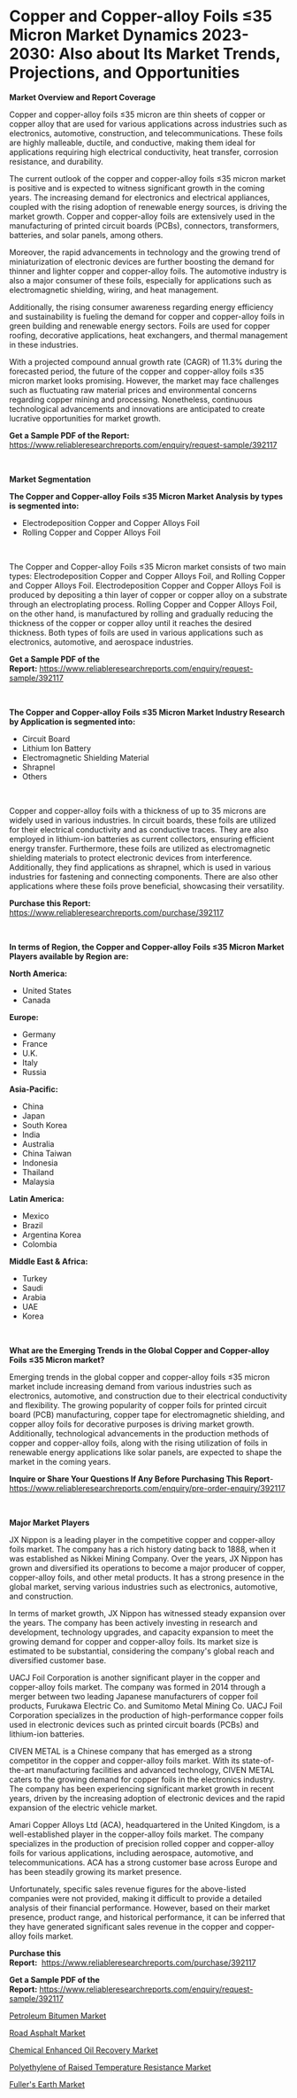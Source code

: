 <p><h1>Copper and Copper-alloy Foils ≤35 Micron Market Dynamics 2023-2030: Also about Its Market Trends, Projections, and Opportunities</h1></p><p><strong>Market Overview and Report Coverage</strong></p>
<p><p>Copper and copper-alloy foils ≤35 micron are thin sheets of copper or copper alloy that are used for various applications across industries such as electronics, automotive, construction, and telecommunications. These foils are highly malleable, ductile, and conductive, making them ideal for applications requiring high electrical conductivity, heat transfer, corrosion resistance, and durability.</p><p>The current outlook of the copper and copper-alloy foils ≤35 micron market is positive and is expected to witness significant growth in the coming years. The increasing demand for electronics and electrical appliances, coupled with the rising adoption of renewable energy sources, is driving the market growth. Copper and copper-alloy foils are extensively used in the manufacturing of printed circuit boards (PCBs), connectors, transformers, batteries, and solar panels, among others.</p><p>Moreover, the rapid advancements in technology and the growing trend of miniaturization of electronic devices are further boosting the demand for thinner and lighter copper and copper-alloy foils. The automotive industry is also a major consumer of these foils, especially for applications such as electromagnetic shielding, wiring, and heat management.</p><p>Additionally, the rising consumer awareness regarding energy efficiency and sustainability is fueling the demand for copper and copper-alloy foils in green building and renewable energy sectors. Foils are used for copper roofing, decorative applications, heat exchangers, and thermal management in these industries.</p><p>With a projected compound annual growth rate (CAGR) of 11.3% during the forecasted period, the future of the copper and copper-alloy foils ≤35 micron market looks promising. However, the market may face challenges such as fluctuating raw material prices and environmental concerns regarding copper mining and processing. Nonetheless, continuous technological advancements and innovations are anticipated to create lucrative opportunities for market growth.</p></p>
<p><strong>Get a Sample PDF of the Report:</strong> <a href="https://www.reliableresearchreports.com/enquiry/request-sample/392117">https://www.reliableresearchreports.com/enquiry/request-sample/392117</a></p>
<p>&nbsp;</p>
<p><strong>Market Segmentation</strong></p>
<p><strong>The Copper and Copper-alloy Foils ≤35 Micron Market Analysis by types is segmented into:</strong></p>
<p><ul><li>Electrodeposition Copper and Copper Alloys Foil</li><li>Rolling Copper and Copper Alloys Foil</li></ul></p>
<p>&nbsp;</p>
<p><p>The Copper and Copper-alloy Foils ≤35 Micron market consists of two main types: Electrodeposition Copper and Copper Alloys Foil, and Rolling Copper and Copper Alloys Foil. Electrodeposition Copper and Copper Alloys Foil is produced by depositing a thin layer of copper or copper alloy on a substrate through an electroplating process. Rolling Copper and Copper Alloys Foil, on the other hand, is manufactured by rolling and gradually reducing the thickness of the copper or copper alloy until it reaches the desired thickness. Both types of foils are used in various applications such as electronics, automotive, and aerospace industries.</p></p>
<p><strong>Get a Sample PDF of the Report:</strong>&nbsp;<a href="https://www.reliableresearchreports.com/enquiry/request-sample/392117">https://www.reliableresearchreports.com/enquiry/request-sample/392117</a></p>
<p>&nbsp;</p>
<p><strong>The Copper and Copper-alloy Foils ≤35 Micron Market Industry Research by Application is segmented into:</strong></p>
<p><ul><li>Circuit Board</li><li>Lithium Ion Battery</li><li>Electromagnetic Shielding Material</li><li>Shrapnel</li><li>Others</li></ul></p>
<p>&nbsp;</p>
<p><p>Copper and copper-alloy foils with a thickness of up to 35 microns are widely used in various industries. In circuit boards, these foils are utilized for their electrical conductivity and as conductive traces. They are also employed in lithium-ion batteries as current collectors, ensuring efficient energy transfer. Furthermore, these foils are utilized as electromagnetic shielding materials to protect electronic devices from interference. Additionally, they find applications as shrapnel, which is used in various industries for fastening and connecting components. There are also other applications where these foils prove beneficial, showcasing their versatility.</p></p>
<p><strong>Purchase this Report:</strong>&nbsp; <a href="https://www.reliableresearchreports.com/purchase/392117">https://www.reliableresearchreports.com/purchase/392117</a></p>
<p>&nbsp;</p>
<p><strong>In terms of Region, the Copper and Copper-alloy Foils ≤35 Micron Market Players available by Region are:</strong></p>
<p>
    <p> <strong> North America: </strong>
        <ul>
            <li>United States</li>
            <li>Canada</li>
        </ul>
        </p> 
    <p> <strong> Europe: </strong>
        <ul>
            <li>Germany</li>
            <li>France</li>
            <li>U.K.</li>
            <li>Italy</li>
            <li>Russia</li>
        </ul>
        </p> 
    <p> <strong> Asia-Pacific: </strong>
        <ul>
            <li>China</li>
            <li>Japan</li>
            <li>South Korea</li>
            <li>India</li>
            <li>Australia</li>
            <li>China Taiwan</li>
            <li>Indonesia</li>
            <li>Thailand</li>
            <li>Malaysia</li>
        </ul>
        </p> 
    <p> <strong> Latin America: </strong>
        <ul>
            <li>Mexico</li>
            <li>Brazil</li>
            <li>Argentina Korea</li>
            <li>Colombia</li>
        </ul>
        </p> 
    <p> <strong> Middle East & Africa: </strong>
        <ul>
            <li>Turkey</li>
            <li>Saudi</li>
            <li>Arabia</li>
            <li>UAE</li>
            <li>Korea</li>
        </ul>
    </p>
    </p>
<p>&nbsp;</p>
<p><strong>What are the Emerging Trends in the Global Copper and Copper-alloy Foils ≤35 Micron market?</strong></p>
<p><p>Emerging trends in the global copper and copper-alloy foils ≤35 micron market include increasing demand from various industries such as electronics, automotive, and construction due to their electrical conductivity and flexibility. The growing popularity of copper foils for printed circuit board (PCB) manufacturing, copper tape for electromagnetic shielding, and copper alloy foils for decorative purposes is driving market growth. Additionally, technological advancements in the production methods of copper and copper-alloy foils, along with the rising utilization of foils in renewable energy applications like solar panels, are expected to shape the market in the coming years.</p></p>
<p><strong>Inquire or Share Your Questions If Any Before Purchasing This Report</strong>- <a href="https://www.reliableresearchreports.com/enquiry/pre-order-enquiry/392117">https://www.reliableresearchreports.com/enquiry/pre-order-enquiry/392117</a></p>
<p>&nbsp;</p>
<p><strong>Major Market Players</strong></p>
<p><p>JX Nippon is a leading player in the competitive copper and copper-alloy foils market. The company has a rich history dating back to 1888, when it was established as Nikkei Mining Company. Over the years, JX Nippon has grown and diversified its operations to become a major producer of copper, copper-alloy foils, and other metal products. It has a strong presence in the global market, serving various industries such as electronics, automotive, and construction.</p><p>In terms of market growth, JX Nippon has witnessed steady expansion over the years. The company has been actively investing in research and development, technology upgrades, and capacity expansion to meet the growing demand for copper and copper-alloy foils. Its market size is estimated to be substantial, considering the company's global reach and diversified customer base.</p><p>UACJ Foil Corporation is another significant player in the copper and copper-alloy foils market. The company was formed in 2014 through a merger between two leading Japanese manufacturers of copper foil products, Furukawa Electric Co. and Sumitomo Metal Mining Co. UACJ Foil Corporation specializes in the production of high-performance copper foils used in electronic devices such as printed circuit boards (PCBs) and lithium-ion batteries.</p><p>CIVEN METAL is a Chinese company that has emerged as a strong competitor in the copper and copper-alloy foils market. With its state-of-the-art manufacturing facilities and advanced technology, CIVEN METAL caters to the growing demand for copper foils in the electronics industry. The company has been experiencing significant market growth in recent years, driven by the increasing adoption of electronic devices and the rapid expansion of the electric vehicle market.</p><p>Amari Copper Alloys Ltd (ACA), headquartered in the United Kingdom, is a well-established player in the copper-alloy foils market. The company specializes in the production of precision rolled copper and copper-alloy foils for various applications, including aerospace, automotive, and telecommunications. ACA has a strong customer base across Europe and has been steadily growing its market presence.</p><p>Unfortunately, specific sales revenue figures for the above-listed companies were not provided, making it difficult to provide a detailed analysis of their financial performance. However, based on their market presence, product range, and historical performance, it can be inferred that they have generated significant sales revenue in the copper and copper-alloy foils market.</p></p>
<p><strong>Purchase this Report:</strong>&nbsp;&nbsp;<a href="https://www.reliableresearchreports.com/purchase/392117">https://www.reliableresearchreports.com/purchase/392117</a></p>
<p></p>
<p><strong>Get a Sample PDF of the Report:</strong>&nbsp;<a href="https://www.reliableresearchreports.com/enquiry/request-sample/392117">https://www.reliableresearchreports.com/enquiry/request-sample/392117</a></p>
<p><p><a href="https://medium.com/@carolhunter1939/petroleum-bitumen-market-size-reveals-the-best-marketing-channels-in-global-industry-1fd6ddce186b">Petroleum Bitumen Market</a></p><p><a href="https://medium.com/@sarahcornish2022/road-asphalt-market-the-key-to-successful-business-strategy-forecast-till-2030-ea0f97e6be8d">Road Asphalt Market</a></p><p><a href="https://medium.com/@donnakelly19891/chemical-enhanced-oil-recovery-market-exploring-market-share-market-trends-and-future-growth-c90439b782d5">Chemical Enhanced Oil Recovery Market</a></p><p><a href="https://medium.com/@rebeccabower1903/decoding-polyethylene-of-raised-temperature-resistance-market-metrics-market-share-trends-and-47d26d2362cd">Polyethylene of Raised Temperature Resistance Market</a></p><p><a href="https://medium.com/@mariablack1944/fullers-earth-market-insight-market-trends-growth-forecasted-from-2023-to-2030-0f4d8d14cc6d">Fuller's Earth Market</a></p></p>